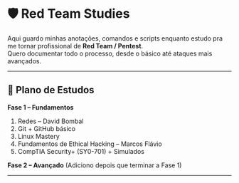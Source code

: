 # 🛡️ Red Team Studies

Aqui guardo minhas anotações, comandos e scripts enquanto estudo pra me tornar profissional de **Red Team / Pentest**.  
Quero documentar todo o processo, desde o básico até ataques mais avançados.

---

## 📅 Plano de Estudos

**Fase 1 – Fundamentos**
1. Redes – David Bombal
2. Git + GitHub básico
3. Linux Mastery
4. Fundamentos de Ethical Hacking – Marcos Flávio
5. CompTIA Security+ (SY0-701) + Simulados

**Fase 2 – Avançado**
(Adiciono depois que terminar a Fase 1)

---

